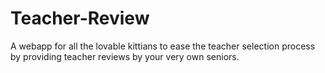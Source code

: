 # Teacher-Review
A webapp for all the lovable kittians to ease the teacher selection process by providing teacher reviews by your very own seniors.
